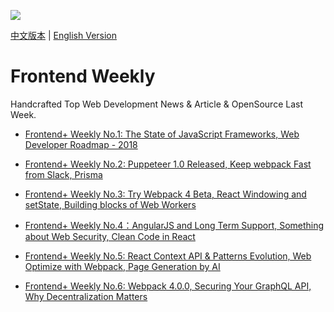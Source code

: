 ![](https://cdn-images-1.medium.com/max/2000/1*3oNgt5C2JC5FucjUm2SPxg.jpeg)

[中文版本](./README.md) | [English Version](./README-en.md)

# Frontend Weekly

Handcrafted Top Web Development News & Article & OpenSource Last Week.

* [Frontend+ Weekly No.1: The State of JavaScript Frameworks, Web Developer Roadmap - 2018](./2018/1/1.2-en.md)

* [Frontend+ Weekly No.2: Puppeteer 1.0 Released, Keep webpack Fast from Slack, Prisma](./2018/1/1.3-en.md)

* [Frontend+ Weekly No.3: Try Webpack 4 Beta, React Windowing and setState, Building blocks of Web Workers](./2018/1/1.4-en.md)

* [Frontend+ Weekly No.4：AngularJS and Long Term Support, Something about Web Security, Clean Code in React](./2018/2/2.1-en.md)

* [Frontend+ Weekly No.5: React Context API & Patterns Evolution, Web Optimize with Webpack, Page Generation by AI](./2018/2/2.2-en.md)

* [Frontend+ Weekly No.6: Webpack 4.0.0, Securing Your GraphQL API, Why Decentralization Matters](./2018/2/2.3-en.md)

